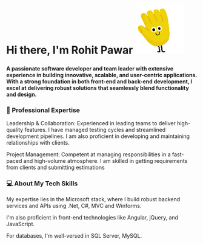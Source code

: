 
<h1> Hi there, I'm Rohit Pawar <img src="https://github.com/raw-hitt/raw-hitt/blob/main/Wave.gif" /></h1>

###

<b>
  A passionate software developer and team leader with extensive experience in building innovative, scalable, and user-centric applications.
With a strong foundation in both front-end and back-end development, I excel at delivering robust solutions that seamlessly blend functionality and design.
</b>


###


<h3>🌟 Professional Expertise</h3>


Leadership & Collaboration: Experienced in leading teams to deliver high-quality features. I have managed testing cycles and streamlined development pipelines. I am also proficient in developing and maintaining relationships with clients.

Project Management: Competent at managing responsibilities in a fast-paced and high-volume atmosphere. I am skilled in getting requirements from clients and submitting estimations


<h3>💻 About My Tech Skills</h3>



My expertise lies in the Microsoft stack, where I build robust backend services and APIs using .Net, C#, MVC and Winforms. 


I'm also proficient in front-end technologies like Angular, jQuery, and JavaScript.


For databases, I'm well-versed in SQL Server, MySQL.

